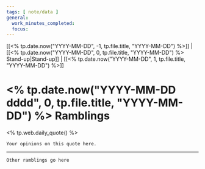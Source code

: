 ```yaml
---
tags: [ note/data ]
general:
  work_minutes_completed: 
  focus: 
---
```

[[<% tp.date.now("YYYY-MM-DD", -1, tp.file.title, "YYYY-MM-DD") %>]] | [[<% tp.date.now("YYYY-MM-DD", 0, tp.file.title, "YYYY-MM-DD") %> Stand-up|Stand-up]] | [[<% tp.date.now("YYYY-MM-DD", 1, tp.file.title, "YYYY-MM-DD") %>]]
# <% tp.date.now("YYYY-MM-DD dddd", 0, tp.file.title, "YYYY-MM-DD") %> Ramblings
<% tp.web.daily_quote() %>

`Your opinions on this quote here.`

---

`Other ramblings go here`